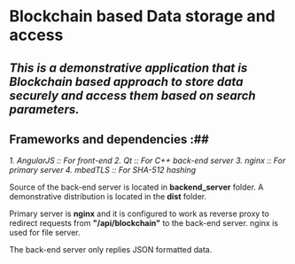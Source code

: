 # **Blockchain based Data storage and access** #

## *This is a demonstrative application that is Blockchain based approach to store data securely and access them based on search parameters.* ##

## Frameworks and dependencies :##
*1. AngularJS :: For front-end*
*2. Qt :: For C++ back-end server*
*3. nginx :: For primary server*
*4. mbedTLS :: For SHA-512 hashing*

Source of the back-end server is located in **backend_server** folder.
A demonstrative distribution is located in the **dist** folder.

Primary server is **nginx** and it is configured to work as reverse proxy to redirect requests
from **"/api/blockchain"** to the back-end server. nginx is used for file server.

The back-end server only replies JSON formatted data.